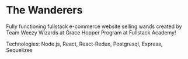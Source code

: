 # The Wanderers

Fully functioning fullstack e-commerce website selling wands created by Team Weezy Wizards at Grace Hopper Program at Fullstack Academy!

Technologies: Node.js, React, React-Redux, Postgresql, Express, Sequelizes
